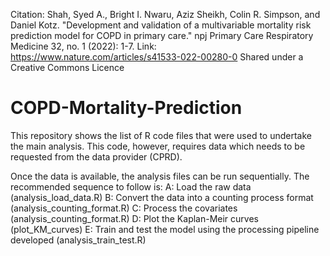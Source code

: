Citation: Shah, Syed A., Bright I. Nwaru, Aziz Sheikh, Colin R. Simpson, and Daniel Kotz. "Development and validation of a multivariable mortality risk prediction model for COPD in primary care." npj Primary Care Respiratory Medicine 32, no. 1 (2022): 1-7.
Link: https://www.nature.com/articles/s41533-022-00280-0
Shared under a Creative Commons Licence


# COPD-Mortality-Prediction

This repository shows the list of R code files that were used to undertake the main analysis. This code, however, requires data which needs to be requested 
from the data provider (CPRD). 

Once the data is available, the analysis files can be run sequentially. The recommended sequence to follow is:
A: Load the raw data (analysis_load_data.R)
B: Convert the data into a counting process format (analysis_counting_format.R)
C: Process the covariates (analysis_counting_format.R)
D: Plot the Kaplan-Meir curves (plot_KM_curves)
E: Train and test the model using the processing pipeline developed (analysis_train_test.R)
